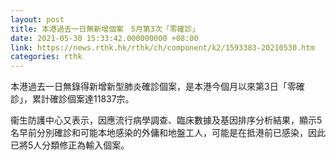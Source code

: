 ```yaml
---
layout: post
title: 本港過去一日無新增個案　5月第3次「零確診」
date: 2021-05-30 15:33:42.000000000 +08:00
link: https://news.rthk.hk/rthk/ch/component/k2/1593383-20210530.htm
categories: rthk
---
```


本港過去一日無錄得新增新型肺炎確診個案，是本港今個月以來第3日「零確診」，累計確診個案達11837宗。

衞生防護中心又表示，因應流行病學調查、臨床數據及基因排序分析結果，顯示5名早前分別確診和可能本地感染的外傭和地盤工人，可能是在抵港前已感染，因此已將5人分類修正為輸入個案。
